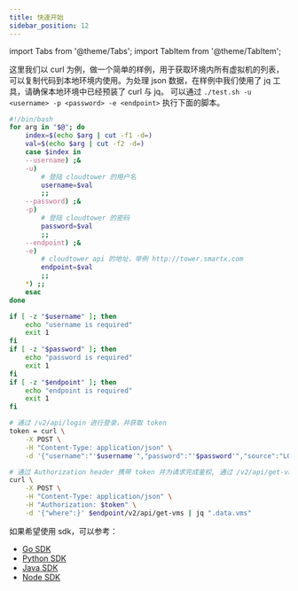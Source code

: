 ```yaml
---
title: 快速开始
sidebar_position: 12
---
```

import Tabs from '@theme/Tabs';
import TabItem from '@theme/TabItem';

这里我们以 curl 为例，做一个简单的样例，用于获取环境内所有虚拟机的列表，可以复制代码到本地环境内使用。为处理 json 数据，在样例中我们使用了 jq 工具，请确保本地环境中已经预装了 curl 与 jq。
可以通过 `./test.sh -u <username> -p <password> -e <endpoint>` 执行下面的脚本。

<Tabs>
<TabItem value="shell" label="Shell">

```bash
#!/bin/bash
for arg in "$@"; do
    index=$(echo $arg | cut -f1 -d=)
    val=$(echo $arg | cut -f2 -d=)
    case $index in
    --username) ;&
    -u)
        # 登陆 cloudtower 的用户名
        username=$val
        ;;
    --password) ;&
    -p)
        # 登陆 cloudtower 的密码
        password=$val
        ;;
    --endpoint) ;&
    -e)
        # cloudtower api 的地址，举例 http://tower.smartx.com
        endpoint=$val
        ;;
    *) ;;
    esac
done

if [ -z "$username" ]; then
    echo "username is required"
    exit 1
fi
if [ -z "$password" ]; then
    echo "password is required"
    exit 1
fi
if [ -z "$endpoint" ]; then
    echo "endpoint is required"
    exit 1
fi

# 通过 /v2/api/login 进行登录，并获取 token
token = curl \
    -X POST \
    -H "Content-Type: application/json" \
    -d '{"username":"'$username'","password":"'$password'","source":"LOCAL"}' $endpoint/v2/api/login | jq ".data.token" -r

# 通过 Authorization header 携带 token 并为请求完成鉴权, 通过 /v2/api/get-vms 来获取虚拟机列表
curl \
    -X POST \
    -H "Content-Type: application/json" \
    -H "Authorization: $token" \
    -d '{"where":}' $endpoint/v2/api/get-vms | jq ".data.vms"

```
</TabItem>
</Tabs>


如果希望使用 sdk，可以参考：

- [Go SDK](/sdks/go)
- [Python SDK](/sdks/python)
- [Java SDK](/sdks/java)
- [Node SDK](https://github.com/smartxworks/cloudtower-node-sdk)